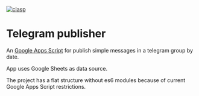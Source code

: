 [![clasp](https://img.shields.io/badge/built%20with-clasp-4285f4.svg)](https://github.com/google/clasp)

# Telegram publisher

An [Google Apps Script](https://developers.google.com/apps-script/) for publish simple messages in a telegram group by date.

App uses Google Sheets as data source.

The project has a flat structure without es6 modules because of current Google Apps Script restrictions.
